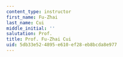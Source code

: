 ```yaml
---
content_type: instructor
first_name: Fu-Zhai
last_name: Cui
middle_initial: ''
salutation: Prof.
title: Prof. Fu-Zhai Cui
uid: 5db33e52-4895-e610-ef28-eb8bcda8e977
---
```

